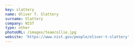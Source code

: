 ```yaml
---
key: slattery
name: Oliver T. Slattery
surname: Slattery
company: NIST
type: other
photoURL: /images/team/ollie.jpg
website: 'https://www.nist.gov/people/oliver-t-slattery'
---
```

